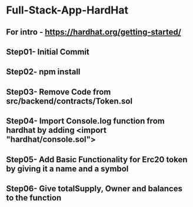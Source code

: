 # Full-Stack-App-HardHat

## For intro - https://hardhat.org/getting-started/
## Step01- Initial Commit
## Step02- npm install
## Step03- Remove Code from src/backend/contracts/Token.sol
## Step04- Import Console.log function from hardhat by adding <import "hardhat/console.sol">
## Step05- Add Basic Functionality for Erc20 token by giving it a name and a symbol
## Step06- Give totalSupply, Owner and balances to the function
